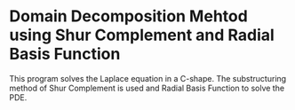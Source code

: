 # Domain Decomposition Mehtod using Shur Complement and Radial Basis Function

This program solves the Laplace equation in a C-shape. The substructuring method of Shur Complement is used and Radial Basis Function to solve the PDE.

